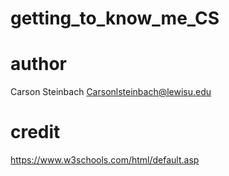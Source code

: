 # getting_to_know_me_CS

# author
Carson Steinbach
Carsonlsteinbach@lewisu.edu

# credit

https://www.w3schools.com/html/default.asp
